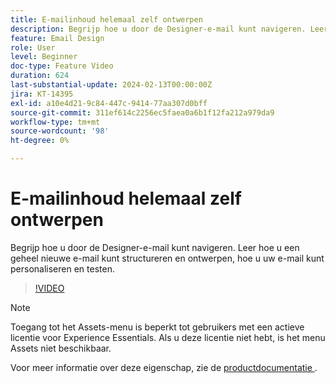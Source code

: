```yaml
---
title: E-mailinhoud helemaal zelf ontwerpen
description: Begrijp hoe u door de Designer-e-mail kunt navigeren. Leer hoe u een geheel nieuwe e-mail kunt structureren en ontwerpen, hoe u uw e-mail kunt personaliseren en testen.
feature: Email Design
role: User
level: Beginner
doc-type: Feature Video
duration: 624
last-substantial-update: 2024-02-13T00:00:00Z
jira: KT-14395
exl-id: a10e4d21-9c84-447c-9414-77aa307d0bff
source-git-commit: 311ef614c2256ec5faea0a6b1f12fa212a979da9
workflow-type: tm+mt
source-wordcount: '98'
ht-degree: 0%

---
```


# E-mailinhoud helemaal zelf ontwerpen

Begrijp hoe u door de Designer-e-mail kunt navigeren. Leer hoe u een geheel nieuwe e-mail kunt structureren en ontwerpen, hoe u uw e-mail kunt personaliseren en testen.

>[!VIDEO](https://video.tv.adobe.com/v/3425867/?learn=on)

>[!NOTE]
>
>Toegang tot het Assets-menu is beperkt tot gebruikers met een actieve licentie voor Experience Essentials. Als u deze licentie niet hebt, is het menu Assets niet beschikbaar.

Voor meer informatie over deze eigenschap, zie de [ productdocumentatie ](https://experienceleague.adobe.com/docs/campaign-web/v8/msg/email/create-email.html?lang=nl-NL).
